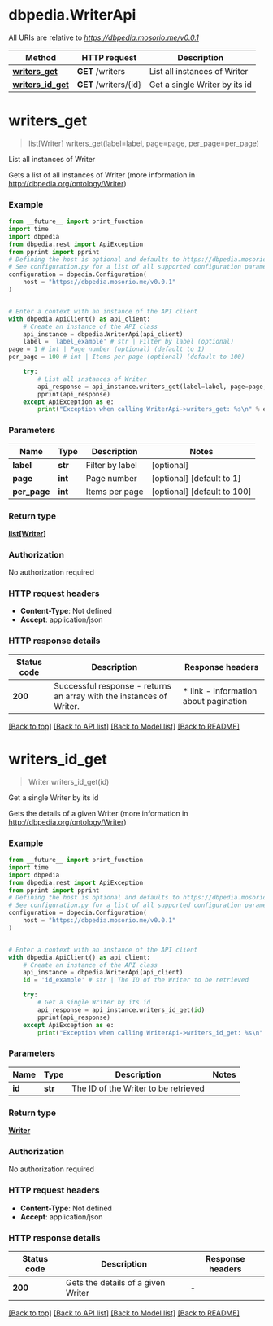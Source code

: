 # dbpedia.WriterApi

All URIs are relative to *https://dbpedia.mosorio.me/v0.0.1*

Method | HTTP request | Description
------------- | ------------- | -------------
[**writers_get**](WriterApi.md#writers_get) | **GET** /writers | List all instances of Writer
[**writers_id_get**](WriterApi.md#writers_id_get) | **GET** /writers/{id} | Get a single Writer by its id


# **writers_get**
> list[Writer] writers_get(label=label, page=page, per_page=per_page)

List all instances of Writer

Gets a list of all instances of Writer (more information in http://dbpedia.org/ontology/Writer)

### Example

```python
from __future__ import print_function
import time
import dbpedia
from dbpedia.rest import ApiException
from pprint import pprint
# Defining the host is optional and defaults to https://dbpedia.mosorio.me/v0.0.1
# See configuration.py for a list of all supported configuration parameters.
configuration = dbpedia.Configuration(
    host = "https://dbpedia.mosorio.me/v0.0.1"
)


# Enter a context with an instance of the API client
with dbpedia.ApiClient() as api_client:
    # Create an instance of the API class
    api_instance = dbpedia.WriterApi(api_client)
    label = 'label_example' # str | Filter by label (optional)
page = 1 # int | Page number (optional) (default to 1)
per_page = 100 # int | Items per page (optional) (default to 100)

    try:
        # List all instances of Writer
        api_response = api_instance.writers_get(label=label, page=page, per_page=per_page)
        pprint(api_response)
    except ApiException as e:
        print("Exception when calling WriterApi->writers_get: %s\n" % e)
```

### Parameters

Name | Type | Description  | Notes
------------- | ------------- | ------------- | -------------
 **label** | **str**| Filter by label | [optional] 
 **page** | **int**| Page number | [optional] [default to 1]
 **per_page** | **int**| Items per page | [optional] [default to 100]

### Return type

[**list[Writer]**](Writer.md)

### Authorization

No authorization required

### HTTP request headers

 - **Content-Type**: Not defined
 - **Accept**: application/json

### HTTP response details
| Status code | Description | Response headers |
|-------------|-------------|------------------|
**200** | Successful response - returns an array with the instances of Writer. |  * link - Information about pagination <br>  |

[[Back to top]](#) [[Back to API list]](../README.md#documentation-for-api-endpoints) [[Back to Model list]](../README.md#documentation-for-models) [[Back to README]](../README.md)

# **writers_id_get**
> Writer writers_id_get(id)

Get a single Writer by its id

Gets the details of a given Writer (more information in http://dbpedia.org/ontology/Writer)

### Example

```python
from __future__ import print_function
import time
import dbpedia
from dbpedia.rest import ApiException
from pprint import pprint
# Defining the host is optional and defaults to https://dbpedia.mosorio.me/v0.0.1
# See configuration.py for a list of all supported configuration parameters.
configuration = dbpedia.Configuration(
    host = "https://dbpedia.mosorio.me/v0.0.1"
)


# Enter a context with an instance of the API client
with dbpedia.ApiClient() as api_client:
    # Create an instance of the API class
    api_instance = dbpedia.WriterApi(api_client)
    id = 'id_example' # str | The ID of the Writer to be retrieved

    try:
        # Get a single Writer by its id
        api_response = api_instance.writers_id_get(id)
        pprint(api_response)
    except ApiException as e:
        print("Exception when calling WriterApi->writers_id_get: %s\n" % e)
```

### Parameters

Name | Type | Description  | Notes
------------- | ------------- | ------------- | -------------
 **id** | **str**| The ID of the Writer to be retrieved | 

### Return type

[**Writer**](Writer.md)

### Authorization

No authorization required

### HTTP request headers

 - **Content-Type**: Not defined
 - **Accept**: application/json

### HTTP response details
| Status code | Description | Response headers |
|-------------|-------------|------------------|
**200** | Gets the details of a given Writer |  -  |

[[Back to top]](#) [[Back to API list]](../README.md#documentation-for-api-endpoints) [[Back to Model list]](../README.md#documentation-for-models) [[Back to README]](../README.md)

